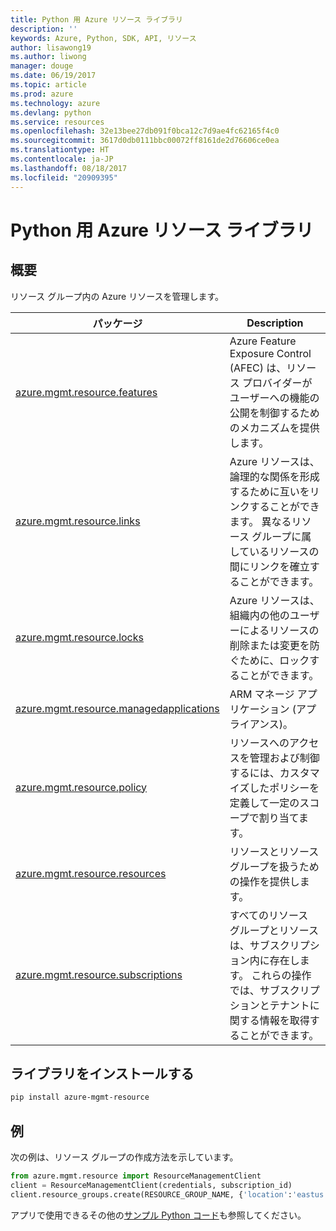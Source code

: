 ```yaml
---
title: Python 用 Azure リソース ライブラリ
description: ''
keywords: Azure, Python, SDK, API, リソース
author: lisawong19
ms.author: liwong
manager: douge
ms.date: 06/19/2017
ms.topic: article
ms.prod: azure
ms.technology: azure
ms.devlang: python
ms.service: resources
ms.openlocfilehash: 32e13bee27db091f0bca12c7d9ae4fc62165f4c0
ms.sourcegitcommit: 3617d0db0111bbc00072ff8161de2d76606ce0ea
ms.translationtype: HT
ms.contentlocale: ja-JP
ms.lasthandoff: 08/18/2017
ms.locfileid: "20909395"
---
```

# <a name="azure-resources-libraries-for-python"></a>Python 用 Azure リソース ライブラリ 

## <a name="overview"></a>概要 
リソース グループ内の Azure リソースを管理します。

| パッケージ  |  Description |
|---|---|
|[azure.mgmt.resource.features][1]|Azure Feature Exposure Control (AFEC) は、リソース プロバイダーがユーザーへの機能の公開を制御するためのメカニズムを提供します。|
|[azure.mgmt.resource.links][2]|Azure リソースは、論理的な関係を形成するために互いをリンクすることができます。 異なるリソース グループに属しているリソースの間にリンクを確立することができます。|
|[azure.mgmt.resource.locks][3]|Azure リソースは、組織内の他のユーザーによるリソースの削除または変更を防ぐために、ロックすることができます。|
|[azure.mgmt.resource.managedapplications][4]|ARM マネージ アプリケーション (アプライアンス)。|
|[azure.mgmt.resource.policy][5]|リソースへのアクセスを管理および制御するには、カスタマイズしたポリシーを定義して一定のスコープで割り当てます。|
|[azure.mgmt.resource.resources][6]| リソースとリソース グループを扱うための操作を提供します。|
|[azure.mgmt.resource.subscriptions][7]|すべてのリソース グループとリソースは、サブスクリプション内に存在します。 これらの操作では、サブスクリプションとテナントに関する情報を取得することができます。|

[1]: /python/api/azure.mgmt.resource.features
[2]: /python/api/azure.mgmt.resource.links
[3]: /python/api/azure.mgmt.resource.locks
[4]: /python/api/azure.mgmt.resource.managedapplications
[5]: /python/api/azure.mgmt.resource.policy
[6]: /python/api/azure.mgmt.resource.resources
[7]: /python/api/azure.mgmt.resource.subscriptions

## <a name="install-the-libraries"></a>ライブラリをインストールする 
```bash
pip install azure-mgmt-resource
```

## <a name="example"></a>例
次の例は、リソース グループの作成方法を示しています。 

```python
from azure.mgmt.resource import ResourceManagementClient
client = ResourceManagementClient(credentials, subscription_id)
client.resource_groups.create(RESOURCE_GROUP_NAME, {'location':'eastus'})
```

アプリで使用できるその他の[サンプル Python コード](https://azure.microsoft.com/resources/samples/?platform=python)も参照してください。 